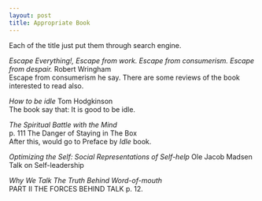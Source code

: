 ```yaml
---
layout: post
title: Appropriate Book
---
```

Each of the title just put them through search engine.

_Escape Everything!, Escape from work. Escape from consumerism. Escape from despair._ Robert Wringham  
Escape from consumerism he say. There are some reviews of the book interested to read also.

_How to be idle_ Tom Hodgkinson  
The book say that: It is good to be idle.

_The Spiritual Battle with the Mind_  
p. 111 The Danger of Staying in The Box  
After this, would go to Preface by _Idle_ book.

_Optimizing the Self: Social Representations of Self-help_ Ole Jacob Madsen  
Talk on Self-leadership

_Why We Talk The Truth Behind Word-of-mouth_  
PART II THE FORCES BEHIND TALK p. 12.